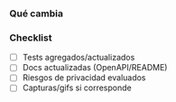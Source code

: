 ### Qué cambia

### Checklist
- [ ] Tests agregados/actualizados
- [ ] Docs actualizadas (OpenAPI/README)
- [ ] Riesgos de privacidad evaluados
- [ ] Capturas/gifs si corresponde

